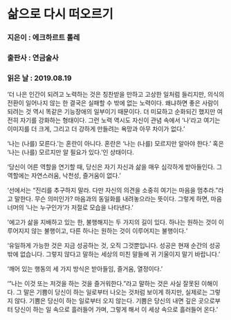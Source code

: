 # 삶으로 다시 떠오르기
### 지은이 : 에크하르트 톨레
### 출판사 : 연금술사
### 읽은 날 : 2019.08.19

‘더 나은 인간이 되려고 노력하는 것은 칭찬받을 만하고 고상한 일처럼 들리지만, 의식의 전환이 일어나지 않는 한 결국은 실패할 수 밖에 없는 노력이다. 왜냐하면 좋은 사람이 되려는 것 역시 똑같은 기능장애의 일부이기 때문이다. 더 미묘하고 순화되긴 했지만 여전히 자기를 강화하는 형태이다. 그런 노력 역시도 자신이 관념 속에서 ‘나’라고 여기는 이미지를 더 크게, 그리고 더 강하게 만들려는 욕망과 아무 차이가 없다.’

‘나는 (나를) 모른다.’는 혼란이 아니다. 혼란은 ‘나는 (나를) 모르지만 알아야 한다.’ 혹은 ‘나는 (나를) 모르지만 알 필요가 있다.’인 상태이다.

‘당신이 어른 역할을 연기할 때, 당신은 자기 자신과 삶을 매우 심각하게 받아들인다. 그 역할에는 자연스러움, 낙천성, 즐거움이 없다.’

‘선에서는 “진리를 추구하지 말라. 다만 자신의 의견을 소중히 여기는 마음을 멈추라.”라고 말한다. 무슨 의미인가? 마음과의 동일화를 내려놓으라는 뜻이다. 그렇게 하면, 마음 너머의 ‘나는 누구인가’가 저절로 모습을 나타낸다.’

'에고가 삶을 지배하고 있는 한, 불행해지는 두 가지의 길이 있다. 하나는 원하는 것이 이루어지지 않는 불행이고, 다른 하나는 원하는 것이 이루어지는 불행이다.‘

‘유일하게 가능한 것은 지금 성공하는 것, 오직 그것뿐입니다. 성공은 현재 순간의 성공밖에 없습니다. 그렇지 않다고 말하는 세상의 미친 말들에 귀 기울이지 말기 바랍니다.’

‘깨어 있는 행동의 세 가지 방식은 받아들임, 즐거움, 열정이다.’

‘”나는 이것 또는 저것을 하는 것을 즐거워한다.”라고 말하는 것은 사실 잘못된 이해이다. 그 말은 기쁨이 당신이 하는 일로부터 나오는 것처럼 보이게 하지만, 실제로는 그렇지 않다. 기쁨은 당신이 하는 일로부터 오지 않는다. 기쁨은 당신의 내면 깊은 곳으로부터 당신이 하는 일 속으로 흘러들어 가며, 그렇게 해서 이 세상 속으로 흘러들어 온다.’